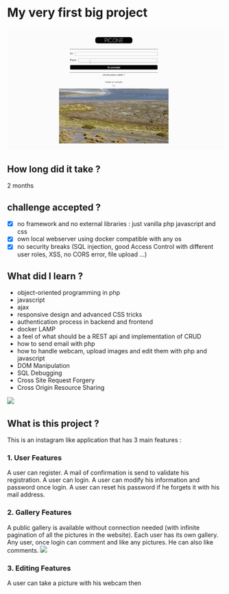 # My very first big project
![](insta1.gif)
## How long did it take ?
2 months

## challenge accepted ?
- [x] no framework and no external libraries : just vanilla php javascript and css
- [x] own local webserver using docker compatible with any os
- [x] no security breaks (SQL injection,  good Access Control with different user roles, XSS, no CORS error, file upload ...)

## What did I learn ?
  * object-oriented programming in php
  * javascript
  * ajax
  * responsive design and advanced CSS tricks
  * authentication process in backend and frontend
  * docker LAMP
  * a feel of what should be a REST api and implementation of CRUD
  * how to send email with php
  * how to handle webcam, upload images and edit them with php and javascript
  * DOM Manipulation
  * SQL Debugging
  * Cross Site Request Forgery
  * Cross Origin Resource Sharing


![](insta2.gif)

## What is this project ?
This is an instagram like application that has 3 main features :
### 1. User Features
A user can register. A mail of confirmation is send to validate his registration. A user can login. A user can modify his information and password once login. A user can reset his password if he forgets it with his mail address.
### 2. Gallery Features
A public gallery is available without connection needed (with infinite pagination of all the pictures in the website). Each user has its own gallery. Any user, once login can comment and like any pictures. He can also like comments.
![](insta3.gif)
### 3. Editing Features
A user can take a picture with his webcam then 

